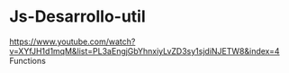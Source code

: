 # Js-Desarrollo-util

https://www.youtube.com/watch?v=XYfJH1d1mqM&list=PL3aEngjGbYhnxiyLvZD3sy1sjdiNJETW8&index=4
Functions

